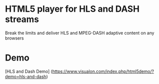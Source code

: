 # HTML5 player for HLS and DASH streams

Break the limits and deliver HLS and MPEG-DASH adaptive content on any browsers

# Demo
[HLS and Dash Demo] (https://www.visualon.com/index.php/html5demo/?demo=hls-and-dash)

